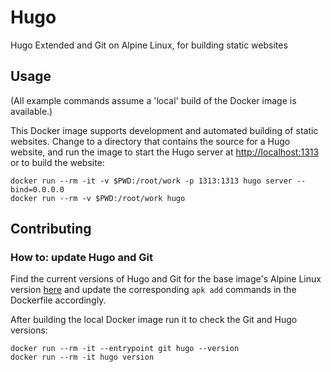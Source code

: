 # Hugo

Hugo Extended and Git on Alpine Linux, for building static websites

## Usage

(All example commands assume a 'local' build of the Docker image is available.)

This Docker image supports development and automated building of static 
websites. Change to a directory that contains the source for a Hugo website, 
and run the image to start the Hugo server at <http://localhost:1313> or to 
build the website:

```
docker run --rm -it -v $PWD:/root/work -p 1313:1313 hugo server --bind=0.0.0.0
docker run --rm -v $PWD:/root/work hugo
```

## Contributing

### How to: update Hugo and Git

Find the current versions of Hugo and Git for the base image's Alpine Linux 
version [here](https://pkgs.alpinelinux.org/packages) and update the 
corresponding `apk add` commands in the Dockerfile accordingly.

After building the local Docker image run it to check the Git and Hugo versions:

```
docker run --rm -it --entrypoint git hugo --version
docker run --rm -it hugo version
```